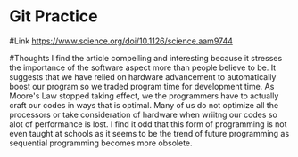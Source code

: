 # Git Practice
#Link
https://www.science.org/doi/10.1126/science.aam9744

#Thoughts
I find the article compelling and interesting because it stresses the importance of the software aspect more than people 
believe to be. It suggests that we have relied on hardware advancement to automatically boost our program so we traded 
program time for development time. As Moore's Law stopped taking effect, we the programmers have to actually craft our 
codes in ways that is optimal. Many of us do not optimize all the processors or take consideration of hardware when 
wriitng our codes so alot of performance is lost. I find it odd that this form of programming is not even taught at 
schools as it seems to be the trend of future programming as sequential programming becomes more obsolete. 

